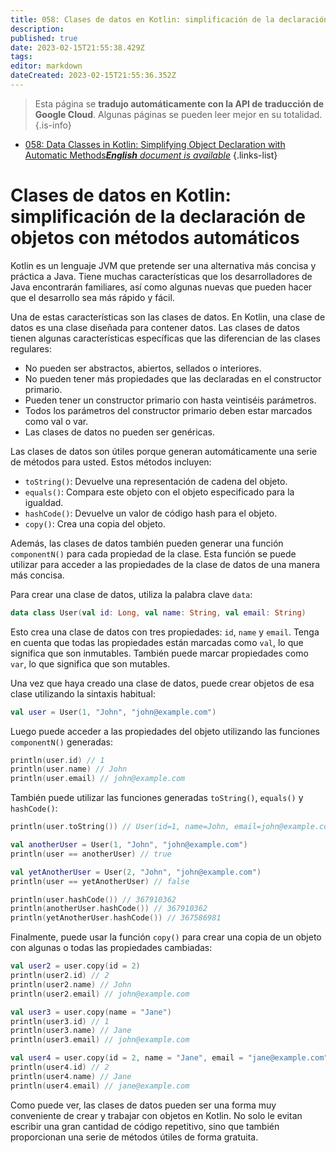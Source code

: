 ```yaml
---
title: 058: Clases de datos en Kotlin: simplificación de la declaración de objetos con métodos automáticos
description: 
published: true
date: 2023-02-15T21:55:38.429Z
tags: 
editor: markdown
dateCreated: 2023-02-15T21:55:36.352Z
---
```


> Esta página se **tradujo automáticamente con la API de traducción de Google Cloud**.
Algunas páginas se pueden leer mejor en su totalidad.{.is-info}



- [058: Data Classes in Kotlin: Simplifying Object Declaration with Automatic Methods***English** document is available*](/en/Knowledge-base/Kotlin/Learning/058-data-classes-in-kotlin-simplifying-object-declaration-with-automatic-methods)
{.links-list}


# Clases de datos en Kotlin: simplificación de la declaración de objetos con métodos automáticos

Kotlin es un lenguaje JVM que pretende ser una alternativa más concisa y práctica a Java. Tiene muchas características que los desarrolladores de Java encontrarán familiares, así como algunas nuevas que pueden hacer que el desarrollo sea más rápido y fácil.

Una de estas características son las clases de datos. En Kotlin, una clase de datos es una clase diseñada para contener datos. Las clases de datos tienen algunas características específicas que las diferencian de las clases regulares:

- No pueden ser abstractos, abiertos, sellados o interiores.
- No pueden tener más propiedades que las declaradas en el constructor primario.
- Pueden tener un constructor primario con hasta veintiséis parámetros.
- Todos los parámetros del constructor primario deben estar marcados como val o var.
- Las clases de datos no pueden ser genéricas.

Las clases de datos son útiles porque generan automáticamente una serie de métodos para usted. Estos métodos incluyen:

- ```toString()```: Devuelve una representación de cadena del objeto.
- ```equals()```: Compara este objeto con el objeto especificado para la igualdad.
- ```hashCode()```: Devuelve un valor de código hash para el objeto.
- ```copy()```: Crea una copia del objeto.

Además, las clases de datos también pueden generar una función ```componentN()``` para cada propiedad de la clase. Esta función se puede utilizar para acceder a las propiedades de la clase de datos de una manera más concisa.

Para crear una clase de datos, utiliza la palabra clave ```data```:

```kotlin
data class User(val id: Long, val name: String, val email: String)
```

Esto crea una clase de datos con tres propiedades: ```id```, ```name``` y ```email```. Tenga en cuenta que todas las propiedades están marcadas como ```val```, lo que significa que son inmutables. También puede marcar propiedades como ```var```, lo que significa que son mutables.

Una vez que haya creado una clase de datos, puede crear objetos de esa clase utilizando la sintaxis habitual:

```kotlin
val user = User(1, "John", "john@example.com")
```

Luego puede acceder a las propiedades del objeto utilizando las funciones ```componentN()``` generadas:

```kotlin
println(user.id) // 1
println(user.name) // John
println(user.email) // john@example.com
```

También puede utilizar las funciones generadas ```toString()```, ```equals()``` y ```hashCode()```:

```kotlin
println(user.toString()) // User(id=1, name=John, email=john@example.com)

val anotherUser = User(1, "John", "john@example.com")
println(user == anotherUser) // true

val yetAnotherUser = User(2, "John", "john@example.com")
println(user == yetAnotherUser) // false

println(user.hashCode()) // 367910362
println(anotherUser.hashCode()) // 367910362
println(yetAnotherUser.hashCode()) // 367586981
```

Finalmente, puede usar la función ```copy()``` para crear una copia de un objeto con algunas o todas las propiedades cambiadas:

```kotlin
val user2 = user.copy(id = 2)
println(user2.id) // 2
println(user2.name) // John
println(user2.email) // john@example.com

val user3 = user.copy(name = "Jane")
println(user3.id) // 1
println(user3.name) // Jane
println(user3.email) // john@example.com

val user4 = user.copy(id = 2, name = "Jane", email = "jane@example.com")
println(user4.id) // 2
println(user4.name) // Jane
println(user4.email) // jane@example.com
```

Como puede ver, las clases de datos pueden ser una forma muy conveniente de crear y trabajar con objetos en Kotlin. No solo le evitan escribir una gran cantidad de código repetitivo, sino que también proporcionan una serie de métodos útiles de forma gratuita.